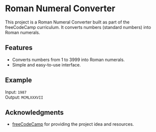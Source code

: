 # Roman Numeral Converter

This project is a Roman Numeral Converter built as part of the freeCodeCamp curriculum. It converts numbers (standard numbers) into Roman numerals.

## Features

- Converts numbers from 1 to 3999 into Roman numerals.
- Simple and easy-to-use interface.

## Example

Input: `1987`  
Output: `MCMLXXXVII`

## Acknowledgments

- [freeCodeCamp](https://www.freecodecamp.org) for providing the project idea and resources.
